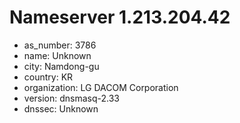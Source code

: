 # Nameserver 1.213.204.42

* as_number: 3786
* name: Unknown
* city: Namdong-gu
* country: KR
* organization: LG DACOM Corporation
* version: dnsmasq-2.33
* dnssec: Unknown
